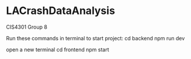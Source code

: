 # LACrashDataAnalysis
CIS4301 Group 8

Run these commands in terminal to start project:
cd backend
npm run dev

open a new terminal
cd frontend
npm start